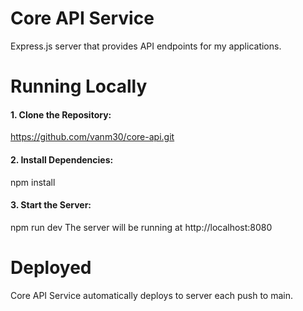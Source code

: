 # Core API Service 

Express.js server that provides API endpoints for my applications.

# Running Locally

#### 1. Clone the Repository:

https://github.com/vanm30/core-api.git

#### 2. Install Dependencies:

npm install

#### 3. Start the Server:

npm run dev
The server will be running at http://localhost:8080

# Deployed

Core API Service automatically deploys to server each push to main.